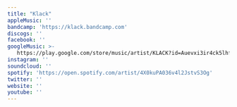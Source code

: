```yaml
---
title: "Klack"
appleMusic: ''
bandcamp: 'https://klack.bandcamp.com'
discogs: ''
facebook: ''
googleMusic: >-
   https://play.google.com/store/music/artist/KLACK?id=Auevxi3ir4ck5lhf7j6qnrnlgq4
instagram: ''
soundcloud: ''
spotify: 'https://open.spotify.com/artist/4X0kuPA036v4l2JstvS3Og'
twitter: ''
website: ''
youtube: ''
---
```

